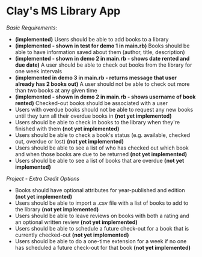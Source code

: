 Clay's MS Library App
=====================

*Basic Requirements:*

+ __(implemented)__ Users should be able to add books to a library
+ __(implemented - shown in test for demo 1 in main.rb)__ Books should be able to have information saved about them (author, title, description)
+ __(implemented - shown in demo 2 in main.rb - shows date rented and due date)__ A user should be able to check out books from the library for one week intervals
+ __(implemented in demo 3 in main.rb - returns message that user already has 2 books out)__  A user should not be able to check out more than two books at any given time 
+ __(implemented - shown in demo 2 in main.rb - shows username of book rented)__ Checked-out books should be associated with a user
+ Users with overdue books should not be able to request any new books until they turn all their overdue books in __(not yet implemented)__
+ Users should be able to check in books to the library when they're finished with them __(not yet implemented)__
+ Users should be able to check a book's status (e.g. available, checked out, overdue or lost) __(not yet implemented)__
+ Users should be able to see a list of who has checked out which book and when those books are due to be returned __(not yet implemented)__
+ Users should be able to see a list of books that are overdue __(not yet implemented)__


*Project - Extra Credit Options*
+ Books should have optional attributes for year-published and edition __(not yet implemented)__
+ Users should be able to import a .csv file with a list of books to add to the library __(not yet implemented)__
+ Users should be able to leave reviews on books with both a rating and an optional written review __(not yet implemented)__
+ Users should be able to schedule a future check-out for a book that is currently checked-out __(not yet implemented)__
+ Users should be able to do a one-time extension for a week if no one has scheduled a future check-out for that book __(not yet implemented)__